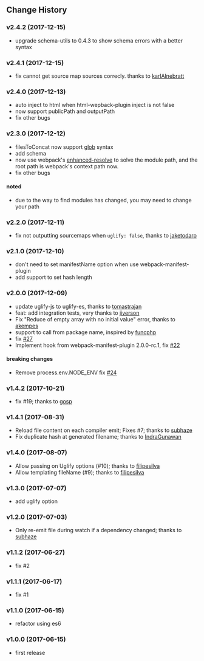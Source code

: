## Change History
### v2.4.2 (2017-12-15)
* upgrade schema-utils to 0.4.3 to show schema errors with a better syntax

### v2.4.1 (2017-12-15)
* fix cannot get source map sources correcly. thanks to [karlAlnebratt](https://github.com/karlAlnebratt)

### v2.4.0 (2017-12-13)
* auto inject to html when html-wepback-plugin inject is not false
* now support publicPath and outputPath
* fix other bugs

### v2.3.0 (2017-12-12)
* filesToConcat now support [glob](https://github.com/sindresorhus/globby) syntax
* add schema
* now use webpack's [enhanced-resolve](https://github.com/webpack/enhanced-resolve) to solve the module path, and the root path is webpack's context path now.
* fix other bugs

#### noted

* due to the way to find modules has changed, you may need to change your path

### v2.2.0 (2017-12-11)
* fix not outputting sourcemaps when `uglify: false`, thanks to [jaketodaro](https://github.com/jaketodaro)

### v2.1.0 (2017-12-10)
* don't need to set manifestName option when use webpack-manifest-plugin
* add support to set hash length

### v2.0.0 (2017-12-09)
* update uglify-js to uglify-es, thanks to [tomastrajan](https://github.com/tomastrajan)
* feat: add integration tests, very thanks to [jiverson](https://github.com/jiverson)
* Fix "Reduce of empty array with no initial value" error, thanks to [akempes](https://github.com/akempes)
* support to call from package name, inspired by [funcphp](https://github.com/funcphp)
* fix [#27](https://github.com/hxlniada/webpack-concat-plugin/issues/27)
* Implement hook from webpack-manifest-plugin 2.0.0-rc.1, fix [#22](https://github.com/hxlniada/webpack-concat-plugin/issues/22)

#### breaking changes
* Remove process.env.NODE_ENV fix [#24](https://github.com/hxlniada/webpack-concat-plugin/issues/24)

### v1.4.2 (2017-10-21)
* fix #19; thanks to [gosp](https://github.com/gosp)

### v1.4.1 (2017-08-31)
* Reload file content on each compiler emit; Fixes #7; thanks to [subhaze](https://github.com/subhaze)
* Fix duplicate hash at generated filename; thanks to [IndraGunawan](https://github.com/IndraGunawan)

### v1.4.0 (2017-08-07)
* Allow passing on Uglify options (#10); thanks to [filipesilva](https://github.com/filipesilva)
* Allow templating fileName (#9); thanks to [filipesilva](https://github.com/filipesilva)

### v1.3.0 (2017-07-07)
* add uglify option

### v1.2.0 (2017-07-03)
* Only re-emit file during watch if a dependency changed; thanks to [subhaze](https://github.com/subhaze)

### v1.1.2 (2017-06-27)
* fix #2

### v1.1.1 (2017-06-17)
* fix #1

### v1.1.0 (2017-06-15)
* refactor using es6

### v1.0.0 (2017-06-15)
* first release
